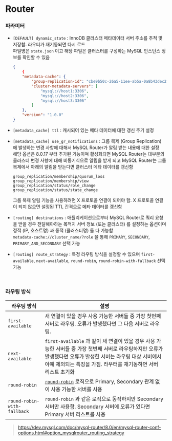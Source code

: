 Router
===

### 파라미터
* `[DEFAULT] dynamic_state` : InnoDB 클러스터 메타데이터 서버 주소를 추적 및 저장함. 라우터가 재기동되면 다시 로드<br>
파일명은 `state.json` 이고 해당 파일은 클러스터를 구성하는 MySQL 인스턴스 정보를 확인할 수 있음
    ```json
    {
        {
        "metadata-cache": {
            "group-replication-id": "cbe9b50c-26a5-11ee-ab5a-0a8b43dec245",
            "cluster-metadata-servers": [
                "mysql://host1:3306",
                "mysql://host2:3306",
                "mysql://host3:3306"
            ]
        },
        "version": "1.0.0"
    }
    ```

* `[metadata_cache] ttl` : 캐시되어 있는 메타 데이터에 대한 갱신 주기 설정
* `[metadata_cache] use_gr_notifications` : 그룹 복제 (Group Replication) 에 발생하는 변경 사항에 대해서 MySQL Router가 알림 받는 내용에 대한 설정<br>해당 옵션은 8.0.17 부터 추가된 기능이며 활성화되면 MySQL Router는 대부분의 클러스터 변경 사항에 대해 비동기식으로 알림을 받게 되고 MySQL Router는 그룹 복제에서 아래의 알림을 받는다면 클러스터 메타 데이터를 갱신함
    ```
    group_replication/membership/quorum_loss
    group_replication/membership/view
    group_replication/status/role_change
    group_replication/status/state_change
    ```
    그룹 복제 알림 기능을 사용하려면 X 프로토콜 연결이 되어야 함. X 프로토콜 연결이 되지 않으면 설정된 TTL 간격으로 메타 데이터를 갱신함

* `[routing] destinations` : 애플리케이션으로부터 MySQL Router로 쿼리 요청을  받을 경우 전달해야하는 목적지 서버 정보 (또는 클러스터) 를 설정하는 옵션이며 정적 (IP, 호스트명) 과 동적 (클러스터명) 둘 다 가능함<br>`metadata-cache://cluster_name/?role`  을 통해 `PRIMARY`, `SECONDARY`, `PRIMARY_AND_SECONDARY` 선택 가능
* `[routing] route_strategy` : 특정 라우팅 방식을 설정할 수 있으며 `first-available`, `next-available`, `round-robin`, `round-robin-with-fallback` 선택 가능

<br>

### 라우팅 방식
|라우팅 방식|설명|
|-|-|
|`first-available`|새 연결이 있을 경우 사용 가능한 서버들 중 가장 첫번째 서버로 라우팅. 오류가 발생했다면 그 다음 서버로 라우팅.|
|`next-available`|`first-available` 과 같이 새 연결이 있을 경우 사용 가능한 서버들 중 가장 첫번째 서버로 라우팅하지만 오류가 발생했다면 오류가 발생한 서버는 라우팅 대상 서버에서 아예 제외되는 특징을 가짐. 라우터를 재기동하면 서버 리스트 초기화|
|`round-robin`|[`round-robin`](../../../etc/cpu-scheduling/README.md#preemptive-알고리즘) 로직으로 Primary, Secondary 관계 없이 사용 가능한 서버를 사용|
|`round-robin-with-fallback`|`round-robin` 과 같은 로직으로 동작하지만 Secondary 서버만 사용함. Secondary 서버에 오류가 있다면 Primary 서버 리스트를 사용|
>https://dev.mysql.com/doc/mysql-router/8.0/en/mysql-router-conf-options.html#option_mysqlrouter_routing_strategy

<br>
